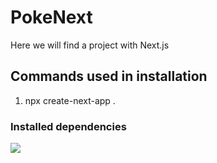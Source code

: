 # PokeNext
Here we will find a project with Next.js

## Commands used in installation

1. npx create-next-app .

### Installed dependencies

<img src="../project../publics/iamges/dependencies-instaled.png"></img>